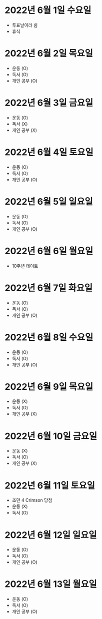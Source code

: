 # 2022년 6월 1일 수요일

- 투표날이라 쉼 
- 휴식 

# 2022년 6월 2일 목요일

- 운동 (O)
- 독서 (O)
- 개인 공부 (O)

# 2022년 6월 3일 금요일 

- 운동 (O)
- 독서 (X)
- 개인 공부 (X)

# 2022년 6월 4일 토요일 

- 운동 (O)
- 독서 (O)
- 개인 공부 (O)

# 2022년 6월 5일 일요일

- 운동 (O)
- 독서 (O)
- 개인 공부 (O)

# 2022년 6월 6일 월요일 

- 10주년 데이트 

# 2022년 6월 7일 화요일 

- 운동 (O)
- 독서 (O)
- 개인 공부 (O)

# 2022년 6월 8일 수요일

- 운동 (O)
- 독서 (O)
- 개인 공부 (O)

# 2022년 6월 9일 목요일 

- 운동 (X)
- 독서 (O)
- 개인 공부 (X)

# 2022년 6월 10일 금요일 

- 운동 (X)
- 독서 (O)
- 개인 공부 (X)

# 2022년 6월 11일 토요일 

- 조던 4 Crimson 당첨 
- 운동 (X)
- 독서 (O)

# 2022년 6월 12일 일요일

- 운동 (O)
- 독서 (O)
- 개인 공부 (O)

# 2022년 6월 13일 월요일 

- 운동 (O)
- 독서 (O)
- 개인 공부 (O)